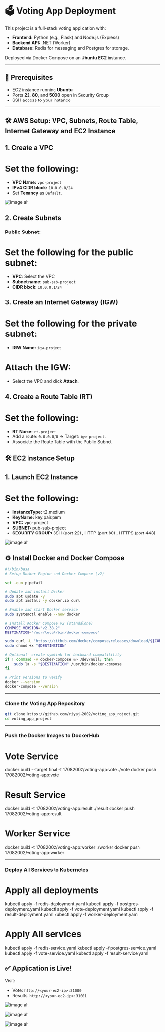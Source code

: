
# 🗳️ Voting App Deployment 

This project is a full-stack voting application with:

- **Frontend:** Python (e.g., Flask) and Node.js (Express)
- **Backend API:** .NET (Worker) 
- **Database:** Redis for messaging and Postgres for storage.


Deployed via Docker Compose on an **Ubuntu EC2** instance.

---

## 🚀 Prerequisites

- EC2 instance running **Ubuntu** 
- Ports **22**, **80**, and **5000** open in Security Group
- SSH access to your instance

---

## 🛠️ AWS Setup: VPC, Subnets, Route Table, Internet Gateway and EC2 Instance

## 1. Create a VPC
# Set the following:
   - **VPC Name:** `vpc-project`
   - **IPv4 CIDR block:** `10.0.0.0/24`
   - Set **Tenancy** as `Default`.
     

  ![image alt](https://github.com/riyaj-2002/voting_app_project/blob/d6f3aa6158fad53cf432cc1bc71930d9aa32dc04/Screenshot%202025-05-02%20152216.png)   

## 2. Create Subnets
### Public Subnet:
# Set the following for the public subnet:
   - **VPC**: Select the VPC.
   - **Subnet name**: `pub-sub-project`
   - **CIDR block**: `10.0.0.1/24`


## 3. Create an Internet Gateway (IGW)
# Set the following for the private subnet:
  - **IGW Name:** `igw-project`
# Attach the IGW:
   - Select the VPC and click **Attach**.


## 4. Create a Route Table (RT)
# Set the following:
  - **RT Name:** `rt-project`
  - Add a route: `0.0.0.0/0` → Target: `igw-project`.
  - Associate the Route Table with the Public Subnet 

## 🛠️ EC2 Instance Setup

## 1. Launch EC2 Instance
# Set the following:
   - **InstanceType:** t2.medium
   - **KeyName:** key.pair.pem
   - **VPC:** vpc-project
   - **SUBNET:** pub-sub-project
   - **SECURITY GROUP:** SSH (port 22) , HTTP (port 80) , HTTPS (port 443) 

![image alt](https://github.com/riyaj-2002/voting_app_project/blob/d6f3aa6158fad53cf432cc1bc71930d9aa32dc04/Screenshot%202025-04-29%20143622.png)


## ⚙️ Install Docker and Docker Compose

```bash
#!/bin/bash
# Setup Docker Engine and Docker Compose (v2)

set -euo pipefail

# Update and install Docker
sudo apt update -y
sudo apt install -y docker.io curl

# Enable and start Docker service
sudo systemctl enable --now docker

# Install Docker Compose v2 (standalone)
COMPOSE_VERSION="v2.38.2"
DESTINATION="/usr/local/bin/docker-compose"

sudo curl -L "https://github.com/docker/compose/releases/download/${COMPOSE_VERSION}/docker-compose-$(uname -s)-$(uname -m)" -o "$DESTINATION"
sudo chmod +x "$DESTINATION"

# Optional: create symlink for backward compatibility
if ! command -v docker-compose &> /dev/null; then
    sudo ln -s "$DESTINATION" /usr/bin/docker-compose
fi

# Print versions to verify
docker --version
docker-compose --version


```

---

### Clone the Voting App Repository

```bash
git clone https://github.com/riyaj-2002/voting_app_roject.git
cd voting_app_project
```

---
### Push the Docker Images to DockerHub

# Vote Service
docker build --target final -t 17082002/voting-app:vote ./vote
docker push 17082002/voting-app:vote

# Result Service
docker build -t 17082002/voting-app:result ./result
docker push 17082002/voting-app:result

# Worker Service
docker build -t 17082002/voting-app:worker ./worker
docker push 17082002/voting-app:worker

---

### Deploy All Services to Kubernetes

# Apply all deployments
kubectl apply -f redis-deployment.yaml
kubectl apply -f postgres-deployment.yaml
kubectl apply -f vote-deployment.yaml
kubectl apply -f result-deployment.yaml
kubectl apply -f worker-deployment.yaml

# Apply All services
kubectl apply -f redis-service.yaml
kubectl apply -f postgres-service.yaml
kubectl apply -f vote-service.yaml
kubectl apply -f result-service.yaml


## ✅ Application is Live!

Visit:
  - Vote: `http://<your-ec2-ip>:31000`
  - Results: `http://<your-ec2-ip>:31001`


![image alt](https://github.com/riyaj-2002/voting_app_project/blob/cea6d1d092e422995ae6ca56611fb64324fcc278/Screenshot%202025-04-29%20135413.png)

![image alt](https://github.com/riyaj-2002/voting_app_project/blob/d6f3aa6158fad53cf432cc1bc71930d9aa32dc04/Screenshot%202025-05-02%20143024.png)

![image alt](https://github.com/riyaj-2002/voting_app_project/blob/d6f3aa6158fad53cf432cc1bc71930d9aa32dc04/Screenshot%202025-05-02%20142957.png)

